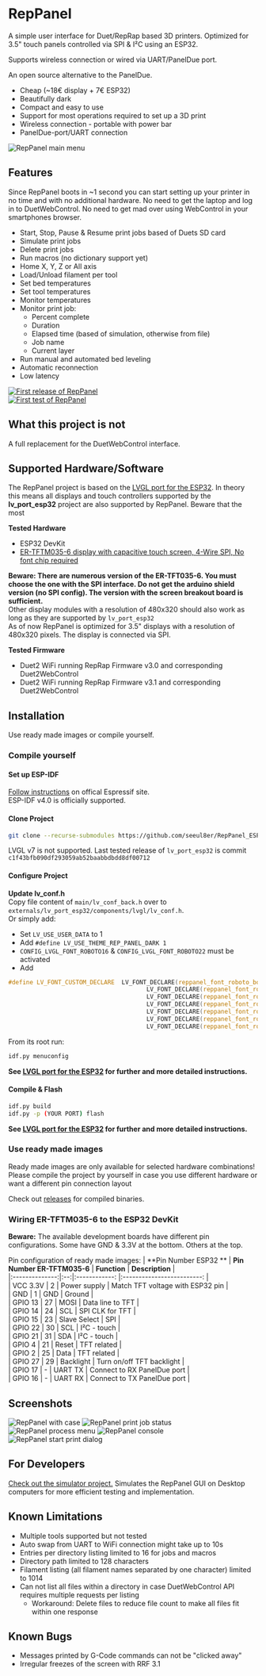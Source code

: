 # RepPanel

A simple user interface for Duet/RepRap based 3D printers. Optimized for 3.5" touch
panels controlled via SPI & I²C using an ESP32.

Supports wireless connection or wired via UART/PanelDue port.

An open source alternative to the PanelDue.
  - Cheap (~18€ display + 7€ ESP32)
  - Beautifully dark
  - Compact and easy to use
  - Support for most operations required to set up a 3D print
  - Wireless connection - portable with power bar
  - PanelDue-port/UART connection

![RepPanel main menu](wiki/RepPanel_Main.png)

## Features
Since RepPanel boots in ~1 second you can start setting up your printer in no time and with no additional hardware.
No need to get the laptop and log in to DuetWebControl. No need to get mad over using WebControl in your smartphones
browser.

 - Start, Stop, Pause & Resume print jobs based of Duets SD card
 - Simulate print jobs
 - Delete print jobs
 - Run macros (no dictionary support yet)
 - Home X, Y, Z or All axis
 - Load/Unload filament per tool
 - Set bed temperatures
 - Set tool temperatures
 - Monitor temperatures
 - Monitor print job:
   - Percent complete
   - Duration
   - Elapsed time (based of simulation, otherwise from file)
   - Job name
   - Current layer
 - Run manual and automated bed leveling
 - Automatic reconnection
 - Low latency


[![First release of RepPanel](https://img.youtube.com/vi/FfghWz1Lrw4/0.jpg)](https://youtu.be/FfghWz1Lrw4)  
[![First test of RepPanel](https://img.youtube.com/vi/39FKTUVjrxc/0.jpg)](https://www.youtube.com/watch?v=39FKTUVjrxc)

## What this project is not
A full replacement for the DuetWebControl interface.

## Supported Hardware/Software
The RepPanel project is based on the [LVGL port for the ESP32](https://github.com/lvgl/lv_port_esp32/tree/c1f43bfb090df293059ab52baabbdbdd8df00712).
In theory this means all displays and touch controllers supported by the **lv_port_esp32** project are also supported
by RepPanel. Beware that the most 

**Tested Hardware**
  - ESP32 DevKit
  - [ER-TFTM035-6 display with capacitive touch screen, 4-Wire SPI, No font chip required](https://www.buydisplay.com/lcd-3-5-inch-320x480-tft-display-module-optl-touch-screen-w-breakout-board)

**Beware: There are numerous version of the ER-TFT035-6. You must choose the one with the SPI interface. Do not get the arduino shield version (no SPI config). The version with the screen breakout board is sufficient.**  
Other display modules with a resolution of 480x320 should also work as long as they are supported by `lv_port_esp32`  
As of now RepPanel is optimized for 3.5" displays with a resolution of 480x320 pixels. The display is connected via SPI.

**Tested Firmware**
  - Duet2 WiFi running RepRap Firmware v3.0 and corresponding Duet2WebControl
  - Duet2 WiFi running RepRap Firmware v3.1 and corresponding Duet2WebControl

## Installation
Use ready made images or compile yourself.

### Compile yourself

#### Set up ESP-IDF

[Follow instructions](https://docs.espressif.com/projects/esp-idf/en/v4.0/get-started/index.html#step-1-install-prerequisites) on offical Espressif site.  
ESP-IDF v4.0 is officially supported.

#### Clone Project

```bash
git clone --recurse-submodules https://github.com/seeul8er/RepPanel_ESP32
```
LVGL v7 is not supported. Last tested release of `lv_port_esp32` is commit `c1f43bfb090df293059ab52baabbdbdd8df00712`

#### Configure Project

**Update lv_conf.h**  
Copy file content of `main/lv_conf_back.h` over to `externals/lv_port_esp32/components/lvgl/lv_conf.h`.  
Or simply add:
- Set `LV_USE_USER_DATA` to 1
- Add `#define LV_USE_THEME_REP_PANEL_DARK 1`
- `CONFIG_LVGL_FONT_ROBOTO16` & `CONFIG_LVGL_FONT_ROBOTO22` must be activated
- Add 
```C
#define LV_FONT_CUSTOM_DECLARE  LV_FONT_DECLARE(reppanel_font_roboto_bold_16) \
                                       LV_FONT_DECLARE(reppanel_font_roboto_bold_18) \
                                       LV_FONT_DECLARE(reppanel_font_roboto_bold_24) \
                                       LV_FONT_DECLARE(reppanel_font_roboto_regular_26) \
                                       LV_FONT_DECLARE(reppanel_font_roboto_light_26) \
                                       LV_FONT_DECLARE(reppanel_font_roboto_thin_numeric_160) \
                                       LV_FONT_DECLARE(reppanel_font_roboto_regular_percent_40)
```

From its root run:
```bash
idf.py menuconfig
```
**See [LVGL port for the ESP32](https://github.com/littlevgl/lv_port_esp32) for further and more detailed instructions.**

#### Compile & Flash
```bash
idf.py build
idf.py -p (YOUR PORT) flash
```
**See [LVGL port for the ESP32](https://github.com/lvgl/lv_port_esp32/tree/c1f43bfb090df293059ab52baabbdbdd8df00712) for further and more detailed instructions.**

### Use ready made images
Ready made images are only available for selected hardware combinations! Please compile the project by yourself in
case you use different hardware or want a different pin connection layout

Check out [releases](https://github.com/seeul8er/RepPanel_ESP32/releases) for compiled binaries.

### Wiring ER-TFTM035-6 to the ESP32 DevKit

**Beware:** The available development boards have different pin configurations. Some have GND & 3.3V at the bottom. Others at the top.

Pin configuration of ready made images:
| **Pin Number ESP32 ** |  **Pin Number ER-TFTM035-6** | **Function** | **Description** |    
|:--------------:|:--:|:------------:   |:-------------------------:   |    
|     VCC 3.3V   |  2 |     Power supply | Match TFT voltage with ESP32 pin |    
|     GND        | 1  |      GND          |           Ground             |   
|     GPIO 13    | 27 |     MOSI         |      Data line to TFT        |    
|     GPIO 14    | 24 |      SCL         |      SPI CLK for TFT         |    
|     GPIO 15    | 23 | Slave Select     |            SPI               |    
|     GPIO 22    | 30 |      SCL         |        I²C - touch           |    
|     GPIO 21    | 31 |      SDA         |        I²C - touch           |    
|     GPIO 4     | 21 |   Reset          |        TFT related           |    
|     GPIO 2     | 25 |   Data           |        TFT related           |    
|     GPIO 27    | 29 |   Backlight      | Turn on/off TFT backlight    |    
|     GPIO 17    |  - |   UART TX        | Connect to RX PanelDue port  |    
|     GPIO 16    |  - |   UART RX        | Connect to TX PanelDue port  |

## Screenshots
![RepPanel with case](wiki/RepPanel_with_case.png)
![RepPanel print job status](wiki/RepPanel_JobStatus.png)
![RepPanel process menu](wiki/RepPanel_Process.png)
![RepPanel console](wiki/RepPanel_Console.png)
![RepPanel start print dialog](wiki/RepPanel_Job.png)

## For Developers
[Check out the simulator project.](https://github.com/seeul8er/RepPanel_sim) Simulates the RepPanel GUI on Desktop computers for more efficient testing and implementation.

## Known Limitations
- Multiple tools supported but not tested
- Auto swap from UART to WiFi connection might take up to 10s
- Entries per directory listing limited to 16 for jobs and macros
- Directory path limited to 128 characters
- Filament listing (all filament names separated by one character) limited to 1014
- Can not list all files within a directory in case DuetWebControl API requires multiple requests per listing
  - Workaround: Delete files to reduce file count to make all files fit within one response
  
## Known Bugs
- Messages printed by G-Code commands can not be "clicked away"
- Irregular freezes of the screen with RRF 3.1
